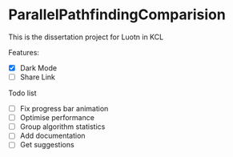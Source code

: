 # ParallelPathfindingComparision
This is the dissertation project for Luotn in KCL

Features:
 - [x] Dark Mode
 - [ ] Share Link

Todo list
 - [ ] Fix progress bar animation
 - [ ] Optimise performance
 - [ ] Group algorithm statistics
 - [ ] Add documentation
 - [ ] Get suggestions